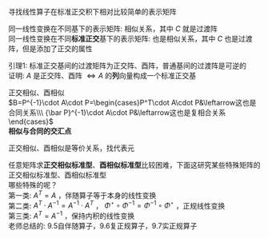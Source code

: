 寻找线性算子在标准正交积下相对比较简单的表示矩阵  
  
同一线性变换在不同基下的表示矩阵: 相似关系，其中 $C$ 就是过渡阵  
同一线性变换在不同**标准正交**基下的表示矩阵: 也是相似关系，其中 $C$ 也是过渡阵，但是添加了正交的属性  
  
引理1: 标准正交基间的过渡矩阵为正交阵、酉阵，普通基间的过渡阵是可逆的  
证明:  $A$ 是正交阵、酉阵 $\iff A$ 的**列**向量构成一个标准正交基  
  
正交相似、酉相似  
 $B=P^{-1}\cdot A\cdot P=\begin{cases}P^T\cdot A\cdot P&\leftarrow这也是合同关系\\\ {\bar P}^{-1}\cdot A\cdot P&\leftarrow这也是复相合关系\end{cases}$   
**相似与合同的交汇点**  
  
正交相似、酉相似是等价关系，找代表元  
  
任意矩阵求**正交相似标准型**、**酉相似标准型**比较困难，下面这研究某些特殊矩阵的正交相似标准型、酉相似标准型  
哪些特殊的呢？  
第一类:  $A^T=A$ ，伴随算子等于本身的线性变换  
第二类:  $A^T\cdot A^{-1}=A^{-1}\cdot A^T$ ， $\Phi^\star\circ\Phi^{-1}=\Phi^{-1}\circ\Phi^\star$ ，正规线性变换  
第三类:  $A^{T}=A^{-1}$ ，保持内积的线性变换  
老师总结的: 9.5自伴随算子，9.6复正规算子，9.7实正规算子  

